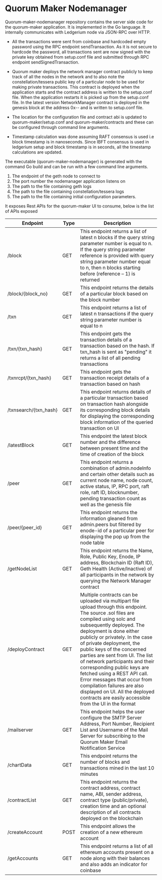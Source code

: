 # **Quorum Maker Nodemanager**

Quorum-maker-nodemanager repository contains the server side code for the quorum-maker application. It is implemented in the Go language. It internally communicates with Ledgerium node via JSON-RPC over HTTP.

* All the transactions were sent from coinbase and hardcoded empty password using the RPC endpoint sendTransaction. As it is not secure to hardcode the password, all transactions sent are now signed with the private key obtained from setup.conf file and submitted through RPC endpoint sendSignedTransaction. 

* Quorum maker deploys the network manager contract publicly to keep track of all the nodes in the network and to also note the constellation/tessera public key of a particular node to be used for making private transactions. This contract is deployed when the application starts and the contract address is written to the setup.conf file. When the application restarts it is picked up from the setup.conf file. In the latest version NetworkManager contract is deployed in the genesis block at the address 0x-- and is written to setup.conf file.

* The location for the configuration file and contract abi is updated to quorum-maker/setup.conf and quorum-maker/contracts and these can be configured through command line arguments.

* Timestamp calculation was done assuming RAFT consensus is used i.e block timestamp is in nanoseconds. Since IBFT consensus is used in ledgerium setup and block timestamp is in seconds, all the timestamp calculations are updated.

The executable (quorum-maker-nodemanager) is generated with the command Go build and can be run with a few command line arguments. 
1. The endpoint of the geth node to connect to 
2. The port number the nodemanager application listens on
3. The path to the file containing geth logs
4. The path to the file containing constellation/tessera logs
5. The path to the file containing initial configuration parameters.

It exposes Rest APIs for the quorum-maker UI to consume, below is the list of APIs exposed 

| Endpoint              | Type | Description                                                                                                                                                                                                                                                                                                                                                                                                                                                                                                                                                                      |
|-----------------------|------|----------------------------------------------------------------------------------------------------------------------------------------------------------------------------------------------------------------------------------------------------------------------------------------------------------------------------------------------------------------------------------------------------------------------------------------------------------------------------------------------------------------------------------------------------------------------------------|
| /block                | GET  | This endpoint returns a list of latest n blocks if the query string parameter number is equal to n. If the query string parameter reference is provided with query string parameter number equal to n, then n blocks starting before (reference – 1) is returned                                                                                                                                                                                                                                                                                                                 |
| /block/{block_no}     | GET  | This endpoint returns the details of a particular block based on the block number                                                                                                                                                                                                                                                                                                                                                                                                                                                                                                |
| /txn                  | GET  | This endpoint returns a list of latest n transactions if the query string parameter number is equal to n                                                                                                                                                                                                                                                                                                                                                                                                                                                                         |
| /txn/{txn_hash}       | GET  | This endpoint gets the transaction details of a transaction based on the hash. If txn_hash is sent as "pending" it returns a list of all pending transactions                                                                                                                                                                                                                                                                                                                                                                                                                    |
| /txnrcpt/{txn_hash}   | GET  | This endpoint gets the transaction receipt details of a transaction based on hash                                                                                                                                                                                                                                                                                                                                                                                                                                                                                                |
| /txnsearch/{txn_hash} | GET  | This endpoint returns details of a particular transaction based on transaction hash alongside its corresponding block details for displaying the corresponding block information of the queried transaction on UI                                                                                                                                                                                                                                                                                                                                                                |
| /latestBlock          | GET  | This endpoint the latest block number and the difference between present time and the time of creation of the block                                                                                                                                                                                                                                                                                                                                                                                                                                                              |
| /peer                 | GET  | This endpoint returns a combination of admin.nodeInfo and certain other details such as current node name, node count, active status, IP, RPC port, raft role, raft ID, blocknumber, pending transaction count as well as the genesis file                                                                                                                                                                                                                                                                                                                                       |
| /peer/{peer_id}       | GET  | This endpoint returns the information gleaned from admin.peers but filtered by enode-id of a particular peer for displaying the pop up from the node table                                                                                                                                                                                                                                                                                                                                                                                                                       |
| /getNodeList          | GET  | This endpoint returns the Name, Role, Public Key, Enode, IP address, Blockchain ID (Raft ID), Geth Health (Active/Inactive) of all participants in the network by querying the Network Manager contract                                                                                                                                                                                                                                                                                                                                                                          |
| /deployContract       | GET  | Multiple contracts can be uploaded via multipart file upload through this endpoint. The source .sol files are compiled using solc and subsequently deployed. The deployment is done either publicly or privately. In the case of private deployment, the public keys of the concerned parties are sent from UI. The list of network participants and their corresponding public keys are fetched using a REST API call. Error messages that occur from compilation failures are also displayed on UI. All the deployed contracts are easily accessible from the UI in the format |
| /mailserver           | GET  | This endpoint helps the user configure the SMTP Server Address, Port Number, Recipient List and Username of the Mail Server for subscribing to the Quorum Maker Email Notification Service                                                                                                                                                                                                                                                                                                                                                                                       |
| /chartData            | GET  | This endpoint returns the number of blocks and transactions mined in the last 10 minutes                                                                                                                                                                                                                                                                                                                                                                                                                                                                                         |
| /contractList         | GET  | This endpoint returns the contract address, contract name, ABI, sender address, contract type (public/private), creation time and an optional description of all contracts deployed on the blockchain                                                                                                                                                                                                                                                                                                                                                                            |
| /createAccount        | POST | This endpoint allows the creation of a new ethereum account                                                                                                                                                                                                                                                                                                                                                                                                                                                                                                                      |
| /getAccounts          | GET  | This endpoint returns a list of all ethereum accounts present on a node along with their balances and also adds an indicator for coinbase                                                                                                                                                                                                                                                                                                                                                                                                                                        |
